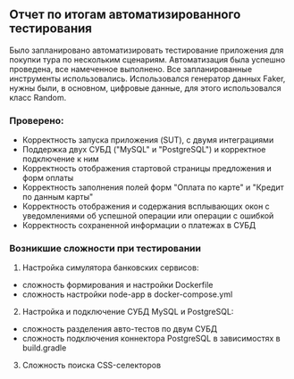 ## Отчет по итогам автоматизированного тестирования

Было запланировано автоматизировать тестирование приложения для покупки тура по нескольким сценариям. Автоматизация была успешно проведена, все намеченное выполнено. Все запланированные инструменты использовались. Использовался генератор данных Faker, нужны были, в основном, цифровые данные, для этого использовался класс Random.

### Проверено:

* Корректность запуска приложения (SUT), с двумя интеграциями
* Поддержка двух СУБД ("MySQL" и "PostgreSQL") и корректное подключение к ним
* Корректность отображения стартовой страницы предложения и форм оплаты
* Корректность заполнения полей форм "Оплата по карте" и "Кредит по данным карты"
* Корректность отображения и содержания всплывающих окон с уведомлениями об успешной операции или операции с ошибкой
* Корректность сохраненной информации о платежах в СУБД

### Возникшие сложности при тестировании

1. Настройка симулятора банковских сервисов:

* сложность формирования и настройки Dockerfile
* сложность настройки node-app в docker-compose.yml

2. Настройка и подключение СУБД MySQL и PostgreSQL:

* сложность разделения авто-тестов по двум СУБД
* сложность подключения коннектора PostgreSQL в зависимостях в build.gradle

3. Сложность поиска CSS-селекторов
